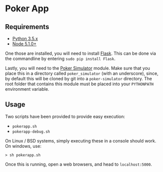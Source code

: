 # Poker App

## Requirements

* [Python 3.5.x](https://www.python.org/downloads/)
* [Node 5.1.0+](https://nodejs.org/en/)

One those are installed, you will need to install [Flask](http://flask.pocoo.org/docs/0.11/installation/#installation). This can be done via the commandline by entering `sudo pip install Flask`.

Lastly, you will need to the [Poker Simulator](https://github.com/marlanperumal/poker-simulator) module. Make sure that you place this in a directory called `poker_simulator` (with an underscore), since, by default this will be cloned by git into a `poker-simulator` directory. The root folder that contains this module must be placed into your `PYTHONPATH` environment variable.

## Usage

Two scripts have been provided to provide easy execution:

* `pokerapp.sh`
* `pokerapp-debug.sh`

On Linux / BSD systems, simply executing these in a console should work. On windows, use: 

`> sh pokerapp.sh`

Once this is running, open a web browsers, and head to `localhost:5000`.